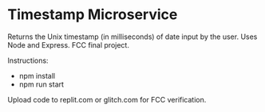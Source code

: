 # Timestamp Microservice

Returns the Unix timestamp (in milliseconds) of date input by the user. Uses Node and Express. FCC final project.

Instructions:

- npm install
- npm run start

Upload code to replit.com or glitch.com for FCC verification.
